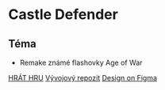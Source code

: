 # Castle Defender

## Téma
- Remake známé flashovky Age of War

[HRÁT HRU](https://janhousa.github.io/ageofwarReact/)
[Vývojový repozit](https://github.com/JanHousa/ageofwarReact)
[Design on Figma](https://www.figma.com/file/GuSiyZtwGNwwLuJ86nLc9v/AgeOfWar?type=design&node-id=0%3A1&mode=design&t=1ftXvmAEbpJ35B4y-1)
